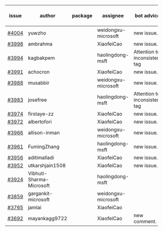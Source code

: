 | issue | author | package | assignee | bot advice | created date of issue | target release date | date from target |
| ------ | ------ | ------ | ------ | ------ | ------ | ------ | :-----: |
| [#4004](https://github.com/Azure/sdk-release-request/issues/4004) | yuwzho |  | weidongxu-microsoft | new issue. | 03-31 | 04-28 |  |
| [#3998](https://github.com/Azure/sdk-release-request/issues/3998) | ambrahma |  | XiaofeiCao | new issue. | 03-27 | 04-28 |  |
| [#3994](https://github.com/Azure/sdk-release-request/issues/3994) | kagbakpem |  | haolingdong-msft | Attention to inconsistent tag | 03-26 | 04-28 |  |
| [#3991](https://github.com/Azure/sdk-release-request/issues/3991) | achocron |  | XiaofeiCao | new issue. | 03-24 | 04-28 |  |
| [#3988](https://github.com/Azure/sdk-release-request/issues/3988) | musabbir |  | weidongxu-microsoft | new issue. | 03-23 | 04-28 |  |
| [#3983](https://github.com/Azure/sdk-release-request/issues/3983) | josefree |  | haolingdong-msft | Attention to inconsistent tag | 03-23 | 04-28 |  |
| [#3974](https://github.com/Azure/sdk-release-request/issues/3974) | firstaye-zz |  | XiaofeiCao | new issue. | 03-22 | 04-28 |  |
| [#3972](https://github.com/Azure/sdk-release-request/issues/3972) | albertofori |  | XiaofeiCao | new issue. | 03-22 | 04-28 |  |
| [#3966](https://github.com/Azure/sdk-release-request/issues/3966) | allison-inman |  | weidongxu-microsoft | new issue. | 03-22 | 04-28 |  |
| [#3961](https://github.com/Azure/sdk-release-request/issues/3961) | FumingZhang |  | haolingdong-msft | new issue. | 03-22 | 04-28 |  |
| [#3956](https://github.com/Azure/sdk-release-request/issues/3956) | aditimalladi |  | XiaofeiCao | new issue. | 03-21 | 04-28 |  |
| [#3952](https://github.com/Azure/sdk-release-request/issues/3952) | utkarshjain1508 |  | XiaofeiCao | new issue. | 03-21 | 04-28 |  |
| [#3924](https://github.com/Azure/sdk-release-request/issues/3924) | Vibhuti-Sharma-Microsoft |  | haolingdong-msft |  | 03-10 | 04-28 |  |
| [#3859](https://github.com/Azure/sdk-release-request/issues/3859) | gargankit-microsoft |  | weidongxu-microsoft |  | 03-02 | 03-24 |  |
| [#3765](https://github.com/Azure/sdk-release-request/issues/3765) | jamlai |  | XiaofeiCao |  | 02-10 | 03-24 |  |
| [#3692](https://github.com/Azure/sdk-release-request/issues/3692) | mayankagg9722 |  | XiaofeiCao | new comment. | 01-24 | 02-24 |  |
